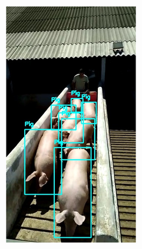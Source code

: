 ![](https://github.com/gulabpatel/AIAg/blob/main/SmartAG/AugmentedStartupCourse/13_LiveStockCounting_app/Pig_output.jpg)
